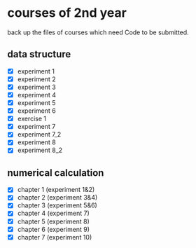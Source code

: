 # courses of 2nd year

back up the files of courses which need Code to be submitted.

## data structure

- [x] experiment 1
- [x] experiment 2
- [x] experiment 3
- [x] experiment 4
- [x] experiment 5
- [x] experiment 6
- [x] exercise 1
- [x] experiment 7
- [x] experiment 7\_2
- [x] experiment 8
- [x] experiment 8\_2

## numerical calculation

- [x] chapter 1 \(experiment 1&2\)
- [x] chapter 2 \(experiment 3&4\)
- [x] chapter 3 \(experiment 5&6\)
- [x] chapter 4 \(experiment 7\)
- [x] chapter 5 \(experiment 8\)
- [x] chapter 6 \(experiment 9\)
- [x] chapter 7 \(experiment 10\)